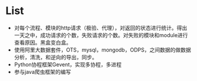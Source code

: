# List

- 对每个流程、模块的http请求（极验、代理），对返回的状态进行统计。得出一天之中，成功请求的个数，失败请求的个数。对失败的模块和module进行查看原因。黑盒变白盒。
- 使用阿里大数据套件，OTS，mysql，mongodb，ODPS，之间数据的做数据分析，清洗，和逆向的导出，同步。
- Python协程框架Gevent，实现多协程，多进程
- 参与java爬虫框架的编写

